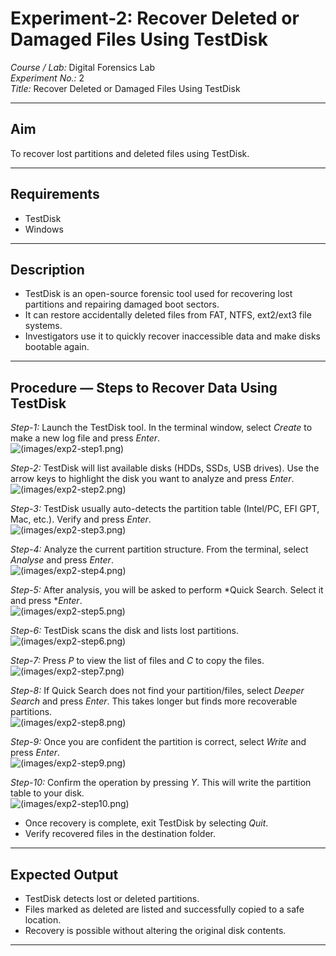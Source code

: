 # Experiment-2: Recover Deleted or Damaged Files Using TestDisk

*Course / Lab:* Digital Forensics Lab  
*Experiment No.:* 2  
*Title:* Recover Deleted or Damaged Files Using TestDisk  

---

## Aim
To recover lost partitions and deleted files using TestDisk.

---

## Requirements
- TestDisk  
- Windows  

---

## Description
- TestDisk is an open-source forensic tool used for recovering lost partitions and repairing damaged boot sectors.  
- It can restore accidentally deleted files from FAT, NTFS, ext2/ext3 file systems.  
- Investigators use it to quickly recover inaccessible data and make disks bootable again.  

---

## Procedure — Steps to Recover Data Using TestDisk

*Step-1:* Launch the TestDisk tool. In the terminal window, select *Create* to make a new log file and press *Enter*.  
![(images/exp2-step1.png)](https://github.com/saichaitanya200627/Digital-Forensics-/blob/fd19f6c3703ceddfc722329a0f5eda5906db42ec/images/IMG-20250901-WA0094.jpg)

*Step-2:* TestDisk will list available disks (HDDs, SSDs, USB drives). Use the arrow keys to highlight the disk you want to analyze and press *Enter*.  
![(images/exp2-step2.png)](https://github.com/saichaitanya200627/Digital-Forensics-/blob/fd19f6c3703ceddfc722329a0f5eda5906db42ec/images/IMG-20250901-WA0093.jpg)

*Step-3:* TestDisk usually auto-detects the partition table (Intel/PC, EFI GPT, Mac, etc.). Verify and press *Enter*.  
![(images/exp2-step3.png)](https://github.com/saichaitanya200627/Digital-Forensics-/blob/fd19f6c3703ceddfc722329a0f5eda5906db42ec/images/IMG-20250901-WA0095.jpg)

*Step-4:* Analyze the current partition structure. From the terminal, select *Analyse* and press *Enter*.  
![(images/exp2-step4.png)](https://github.com/saichaitanya200627/Digital-Forensics-/blob/fd19f6c3703ceddfc722329a0f5eda5906db42ec/images/IMG-20250901-WA0096.jpg)

*Step-5:* After analysis, you will be asked to perform *Quick Search. Select it and press **Enter*.  
![(images/exp2-step5.png)](https://github.com/saichaitanya200627/Digital-Forensics-/blob/fd19f6c3703ceddfc722329a0f5eda5906db42ec/images/IMG-20250901-WA0092.jpg)

*Step-6:* TestDisk scans the disk and lists lost partitions.  
![(images/exp2-step6.png)](https://github.com/saichaitanya200627/Digital-Forensics-/blob/fd19f6c3703ceddfc722329a0f5eda5906db42ec/images/IMG-20250901-WA0100.jpg)

*Step-7:* Press *P* to view the list of files and *C* to copy the files.  
![(images/exp2-step7.png)](https://github.com/saichaitanya200627/Digital-Forensics-/blob/fd19f6c3703ceddfc722329a0f5eda5906db42ec/images/IMG-20250901-WA0098.jpg)

*Step-8:* If Quick Search does not find your partition/files, select *Deeper Search* and press *Enter*. This takes longer but finds more recoverable partitions.  
![(images/exp2-step8.png)](https://github.com/saichaitanya200627/Digital-Forensics-/blob/fd19f6c3703ceddfc722329a0f5eda5906db42ec/images/IMG-20250901-WA0099.jpg)

*Step-9:* Once you are confident the partition is correct, select *Write* and press *Enter*.  
![(images/exp2-step9.png)](https://github.com/saichaitanya200627/Digital-Forensics-/blob/fd19f6c3703ceddfc722329a0f5eda5906db42ec/images/IMG-20250901-WA0099.jpg)

*Step-10:* Confirm the operation by pressing *Y*. This will write the partition table to your disk.  
![(images/exp2-step10.png)](https://github.com/saichaitanya200627/Digital-Forensics-/blob/fd19f6c3703ceddfc722329a0f5eda5906db42ec/images/IMG-20250901-WA0101.jpg)

- Once recovery is complete, exit TestDisk by selecting *Quit*.  
- Verify recovered files in the destination folder.  

---

## Expected Output
- TestDisk detects lost or deleted partitions.  
- Files marked as deleted are listed and successfully copied to a safe location.  
- Recovery is possible without altering the original disk contents.  

---
